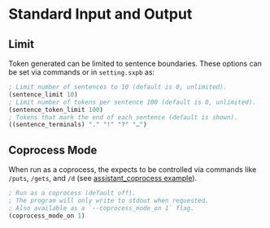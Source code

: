 # Standard Input and Output

## Limit
Token generated can be limited to sentence boundaries.
These options can be set via commands or in `setting.sxpb` as:
```lisp
; Limit number of sentences to 10 (default is 0, unlimited).
(sentence_limit 10)
; Limit number of tokens per sentence 100 (default is 0, unlimited).
(sentence_token_limit 100)
; Tokens that mark the end of each sentence (default is shown).
((sentence_terminals) "." "!" "?" "…")
```

## Coprocess Mode
When run as a coprocess, the expects to be controlled via commands like `/puts`, `/gets`, and `/d` (see [assistant_coprocess example](example/prompt/assistant_coprocess/)).

```lisp
; Run as a coprocess (default off).
; The program will only write to stdout when requested.
; Also available as a `--coprocess_mode_on 1` flag.
(coprocess_mode_on 1)
```
